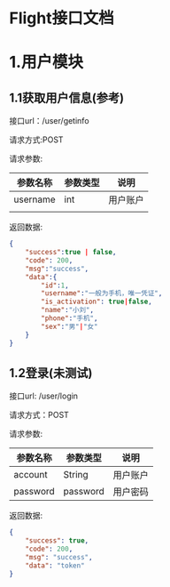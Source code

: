 # Flight接口文档

# 1.用户模块

## 1.1获取用户信息(参考)

接口url：/user/getinfo

请求方式:POST

请求参数:

| 参数名称 | 参数类型 | 说明     |
| -------- | -------- | -------- |
| username | int      | 用户账户 |
|          |          |          |

返回数据:

```json
{
    "success":true | false,
    "code": 200,
    "msg":"success",
    "data":{
        "id":1,
        "username":"一般为手机，唯一凭证",
        "is_activation": true|false,
        "name":"小刘",
        "phone":"手机",
        "sex":"男"|"女"
    }
}
```

## 1.2登录(未测试)

接口url: /user/login

请求方式：POST

请求参数:

| 参数名称 | 参数类型 | 说明     |
| -------- | -------- | -------- |
| account  | String   | 用户账户 |
| password | password | 用户密码 |

返回数据:

```json
{
    "success": true,
    "code": 200,
    "msg": "success",
    "data": "token"
}
```

